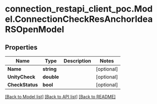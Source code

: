 # connection_restapi_client_poc.Model.ConnectionCheckResAnchorIdeaRSOpenModel

## Properties

Name | Type | Description | Notes
------------ | ------------- | ------------- | -------------
**Name** | **string** |  | [optional] 
**UnityCheck** | **double** |  | [optional] 
**CheckStatus** | **bool** |  | [optional] 

[[Back to Model list]](../README.md#documentation-for-models) [[Back to API list]](../README.md#documentation-for-api-endpoints) [[Back to README]](../README.md)

